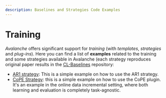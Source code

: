 ```yaml
---
description: Baselines and Strategies Code Examples
---
```


# Training

_Avalanche_ offers significant support for _training_ (with _templates_, _strategies_ and _plug-ins_). Here you can find a list of **examples** related to the training and some strategies available in Avalanche (each strategy reproduces original paper results in the [CL-Baselines](https://github.com/ContinualAI/continual-learning-baselines) repository:&#x20;

* [AR1 strategy](../../../examples/ar1.py): This is a simple example on how to use the AR1 strategy.
* [CoPE Strategy](../../../examples/cope.py): this is a simple example on how to use the CoPE plugin. It's an example in the online data incremental setting, where both learning and evaluation is completely task-agnostic.
